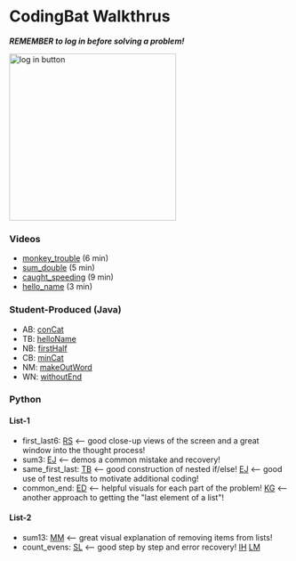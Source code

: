 # CodingBat Walkthrus

***REMEMBER to log in before solving a problem!***

<img src="https://user-images.githubusercontent.com/7727226/80993843-cb025900-8e09-11ea-9f34-b8d1a8f25df0.png" alt="log in button" width="300"/>

### Videos
- [monkey_trouble](http://youtu.be/vsXJeu6nnI0) (6 min)
- [sum_double](http://youtu.be/r8kHWr0BSBI) (5 min)
- [caught_speeding](https://youtu.be/uIzjEw3ACnM) (9 min)
- [hello_name](http://youtu.be/pYvbB30NyF0?hd=1) (3 min)


### Student-Produced (Java)
- AB: [conCat](https://www.youtube.com/watch?v=5Qc2qff1P1s)
- TB: [helloName](https://www.youtube.com/watch?v=UhCDMBvafiU&feature=youtu.be)
- NB: [firstHalf](https://drive.google.com/file/d/1nacDLzyDuIGVobhhGtuXh9URl2xzgnG4/view)
- CB: [minCat](https://21burrce.hippovideo.io/video/play/CGH-gQIVDLozLgGh2m0ATpxi3X8eJuUd-U2prsVaI68?utm_source=hv-campaigns&hreferer=private&_=1603838572761)
- NM: [makeOutWord](https://drive.google.com/file/d/1vjRMD_-0UVPTMURO2rR4HebqXXUX30Pz/view)
- WN: [withoutEnd](https://www.youtube.com/watch?v=UbQue8qvk1c&feature=youtu.be)

### Python
#### List-1
- first_last6: [RS](https://flipgrid.com/s/sYro8LQzaDTQ6_ti) <-- good close-up views of the screen and a great window into the thought process!
- sum3: [EJ](https://flipgrid.com/s/v855EeG5LYsjkwsu) <-- demos a common mistake and recovery!
- same_first_last: [TB](https://flipgrid.com/s/zh-MixQiy6sfQeqm) <-- good construction of nested if/else! [EJ](https://flipgrid.com/s/kgqYhhn8voUCXVso) <-- good use of test results to motivate additional coding!
- common_end: [ED](https://flipgrid.com/s/A_KTFa9tnvMD2vc4) <-- helpful visuals for each part of the problem! [KG](https://flipgrid.com/s/wJVVgU15uZa3sSPp) <-- another approach to getting the "last element of a list"!


#### List-2
- sum13: [MM](https://flipgrid.com/s/HieJD4ysvzt3JZjW) <-- great visual explanation of removing items from lists!
- count_evens: [SL](https://flipgrid.com/s/BHQ1hBksEJ4-smin) <-- good step by step and error recovery! [IH](https://flipgrid.com/s/yDuKyB9K4ugpmAc9) [LM]()
